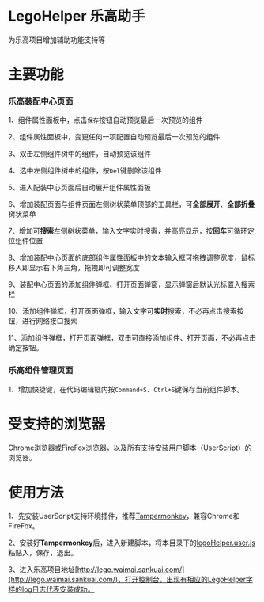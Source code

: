 # LegoHelper 乐高助手
为乐高项目增加辅助功能支持等

# 主要功能
### 乐高装配中心页面
1、组件属性面板中，点击`保存`按钮自动预览最后一次预览的组件

2、组件属性面板中，变更任何一项配置自动预览最后一次预览的组件

3、双击左侧组件树中的组件，自动预览该组件

4、选中左侧组件树中的组件，按`Del`键删除该组件

5、进入配装中心页面后自动展开组件属性面板

6、增加装配页面与组件页面左侧树状菜单顶部的工具栏，可**全部展开**、**全部折叠**树状菜单

7、增加可**搜索**左侧树状菜单，输入文字实时搜索，并高亮显示，按**回车**可循环定位组件位置

8、增加装配中心页面的底部组件属性面板中的文本输入框可拖拽调整宽度，鼠标移入即显示右下角三角，拖拽即可调整宽度

9、装配中心页面的添加组件弹框、打开页面弹窗，显示弹窗后默认光标置入搜索栏

10、添加组件弹框，打开页面弹框，输入文字可**实时**搜索，不必再点击搜索按钮，进行网络接口搜索

11、添加组件弹框，打开页面弹框，双击可直接添加组件、打开页面，不必再点击确定按钮。

### 乐高组件管理页面
1、增加快捷键，在代码编辑框内按`Command+S`、`Ctrl+S`键保存当前组件脚本。

# 受支持的浏览器
Chrome浏览器或FireFox浏览器，以及所有支持安装用户脚本（UserScript）的浏览器。

# 使用方法
1、先安装UserScript支持环境插件，推荐[Tampermonkey](http://tampermonkey.net/)，兼容Chrome和FireFox。

2、安装好**Tampermonkey**后，进入新建脚本，将本目录下的[legoHelper.user.js](https://github.com/xxcanghai/userscript/raw/master/legoHelper/legoHelper.user.js)粘贴入，保存，退出。

3、进入乐高项目地址[http://lego.waimai.sankuai.com/](http://lego.waimai.sankuai.com/)，打开控制台，出现有相应的LegoHelper字样的log日志代表安装成功。
